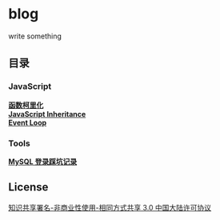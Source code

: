 # blog
write something
## 目录
### JavaScript
[**函数柯里化**](https://github.com/draculapile/blog/issues/1)<br />
[**JavaScript Inheritance**](https://github.com/draculapile/blog/issues/2)<br />
[**Event Loop**](https://github.com/draculapile/blog/issues/3)<br />
### Tools
[**MySQL 登录踩坑记录**](https://github.com/draculapile/blog/issues/4)

## License
[知识共享署名-非商业性使用-相同方式共享 3.0 中国大陆许可协议](https://creativecommons.org/licenses/by-nc-sa/3.0/cn/)
